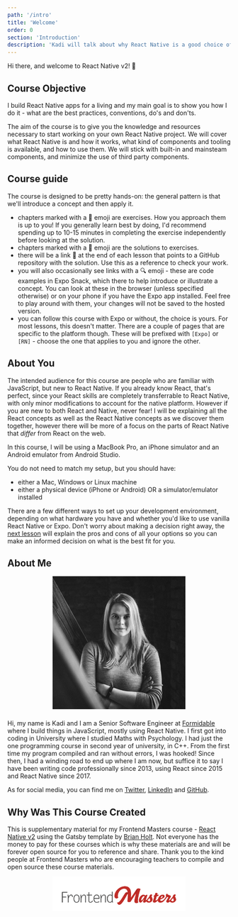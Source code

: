 ```yaml
---
path: '/intro'
title: 'Welcome'
order: 0
section: 'Introduction'
description: 'Kadi will talk about why React Native is a good choice of technology for building mobile applications'
---
```


Hi there, and welcome to React Native v2! 👋

## Course Objective

I build React Native apps for a living and my main goal is to show you how I do it - what are the best practices, conventions, do's and don'ts.

The aim of the course is to give you the knowledge and resources necessary to start working on your own React Native project. We will cover what React Native is and how it works, what kind of components and tooling is available, and how to use them. We will stick with built-in and mainsteam components, and minimize the use of third party components.

## Course guide

The course is designed to be pretty hands-on: the general pattern is that we'll introduce a concept and then apply it.

- chapters marked with a 📝 emoji are exercises. How you approach them is up to you! If you generally learn best by doing, I'd recommend spending up to 10-15 minutes in completing the exercise independently before looking at the solution.
- chapters marked with a 👀 emoji are the solutions to exercises.
- there will be a link 🔗 at the end of each lesson that points to a GitHub repository with the solution. Use this as a reference to check your work.
- you will also occasionally see links with a 🔍 emoji - these are code examples in Expo Snack, which there to help introduce or illustrate a concept. You can look at these in the browser (unless specified otherwise) or on your phone if you have the Expo app installed. Feel free to play around with them, your changes will not be saved to the hosted version.
- you can follow this course with Expo or without, the choice is yours. For most lessons, this doesn't matter. There are a couple of pages that are specific to the platform though. These will be prefixed with `[Expo]` or `[RN]` - choose the one that applies to you and ignore the other.

## About You

The intended audience for this course are people who are familiar with JavaScript, but new to React Native. If you already know React, that's perfect, since your React skills are completely transferrable to React Native, with only minor modifications to account for the native platform. However if you are new to both React and Native, never fear! I will be explaining all the React concepts as well as the React Native concepts as we discover them together, however there will be more of a focus on the parts of React Native that _differ_ from React on the web.

In this course, I will be using a MacBook Pro, an iPhone simulator and an Android emulator from Android Studio.

You do not need to match my setup, but you should have:

- either a Mac, Windows or Linux machine
- either a physical device (iPhone or Android) OR a simulator/emulator installed

There are a few different ways to set up your development environment, depending on what hardware you have and whether you'd like to use vanilla React Native or Expo. Don't worry about making a decision right away, the [next lesson](https://kadikraman.github.io/react-native-v2/the-expo-debate) will explain the pros and cons of all your options so you can make an informed decision on what is the best fit for you.

## About Me

<div style="width:300px;margin:0 auto;margin-bottom:20px">
    <img alt="Kadi" src="./images/kadi-kraman.png" />
</div>

Hi, my name is Kadi and I am a Senior Software Engineer at [Formidable](https://formidable.com/) where I build things in JavaScript, mostly using React Native. I first got into coding in University where I studied Maths with Psychology. I had just the one programming course in second year of university, in C++. From the first time my program compiled and ran without errors, I was hooked! Since then, I had a winding road to end up where I am now, but suffice it to say I have been writing code professionally since 2013, using React since 2015 and React Native since 2017.

As for social media, you can find me on [Twitter](https://twitter.com/kadikraman), [LinkedIn](https://www.linkedin.com/in/kadi-kraman-922a7277/) and [GitHub](https://github.com/kadikraman).

## Why Was This Course Created

This is supplementary material for my Frontend Masters course - [React Native v2](https://frontendmasters.com/courses/react-native-v2/) using the Gatsby template by [Brian Holt](https://github.com/btholt). Not everyone has the money to pay for these courses which is why these materials are and will be forever open source for you to reference and share. Thank you to the kind people at Frontend Masters who are encouraging teachers to compile and open source these course materials.

<div style="width:300px;margin:0 auto;">
    <img alt="Frontend Masters Logo" src="./images/frontend-masters-logo.png" />
</div>
